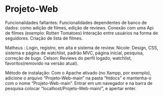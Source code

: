 # Projeto-Web

Funcionalidades faltantes: 
Funcionalidades dependentes de banco de dados: 
como adição de filmes, edição de reviews.
Conexão com uma Api de filmes (exemplo: Rotten Tomatoes)
Interação entre usuários na forma de seguidores.
Criação de lista de filmes. 






Matheus : Login, registro, em alta e sistema de review.
Nicole: Design, CSS, sistema e página de watchlist, padrão MVC, página inicial, pesquisa, correção de bugs.
Celson: Reviews do perfil logado, watchlist, favoritos(removido na versão atual). 


Método de instalação:
Com o Apache ativado (no Xampp, por exemplo), adicione o arquivo  “Projeto-Web-main” na pasta “htdocs” e mantenha-o com o nome “Projeto-Web-main”. Entrar em um navegador e na barra de pesquisa colocar “localhost/Projeto-Web-main/”, e apertar enter.
